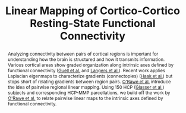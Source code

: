 ---
title: "Linear Mapping of Cortico-Cortico Resting-State Functional Connectivity"
authors:
  - Kristian Eschenburg
  - David Haynor
  - Tom Grabowski
date: ""
doi: ""

# Schedule page publish date (NOT publication's date).
publishDate: "2020-06-22"

# Publication type.
# Legend: 0 = Uncategorized; 1 = Conference paper; 2 = Journal article;
# 3 = Preprint / Working Paper; 4 = Report; 5 = Book; 6 = Book section;
# 7 = Thesis; 8 = Patent
publication_types: ["0"]

# Publication name and optional abbreviated publication name.
publication: "Organization for Human Brain Mapping Conference, 2020"
publication_short: "OHBM"

abstract: "Analyzing connectivity between pairs of cortical regions is important for understanding how the brain is structured and how it transmits information. Various cortical areas show graded organization along intrinsic axes defined by functional connectivity ([Guell et al.](https://elifesciences.org/articles/36652) and [Langers et al.](https://www.ncbi.nlm.nih.gov/pmc/articles/PMC3412441/)). Recent work applies Laplacian eigenmaps to characterize gradients (connectopies) ([Haak et al.](https://www.sciencedirect.com/science/article/pii/S1053811917305463)) but stops short of relating gradients between region pairs. [O'Rawe et al.](https://www.eneuro.org/content/early/2020/01/27/ENEURO.0532-19.2019/tab-article-info?versioned=true) introduce the idea of pairwise regional linear mapping. Using 150 HCP ([Glasser et al.](https://www.ncbi.nlm.nih.gov/pmc/articles/PMC3720813/)) subjects and corresponding HCP-MMP parcellations, we build off the work by [O'Rawe et al.](https://www.eneuro.org/content/early/2020/01/27/ENEURO.0532-19.2019/tab-article-info?versioned=true) to relate pairwise linear maps to the intrinsic axes defined by functional connectivity."


# Summary. An optional shortened abstract.
summary: Using non-linear dimensionality reduction of functional brain connectivity patterns, and multivariate spatial statistics to characterize the functional embeddings, we analyze the spatial relationships between pairs of cortical regions to better examine how pairs of cortical regions connect and relate to one another.


tags:
- Laplacian eigenmaps
- Procrustes
- dimensionality reduction
featured: true

url_pdf: ''
url_code: ''
url_dataset: ''
url_poster: 'files/topography_OHBM20.pdf'
url_project: ''
url_slides: ''
url_source: ''
url_video: ''

# Featured image
# To use, add an image named `featured.jpg/png` to your page's folder. 
image:
  caption: ""
  focal_point: ""
  preview_only: false

# Associated Projects (optional).
#   Associate this publication with one or more of your projects.
#   Simply enter your project's folder or file name without extension.
#   E.g. `internal-project` references `content/project/internal-project/index.md`.
#   Otherwise, set `projects: []`.
projects:
 - internal-project

# Slides (optional).
#   Associate this publication with Markdown slides.
#   Simply enter your slide deck's filename without extension.
#   E.g. `slides: "example"` references `content/slides/example/index.md`.
#   Otherwise, set `slides: ""`.
# slides: example
---